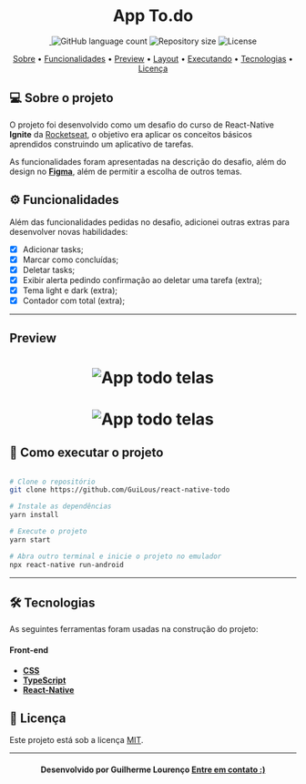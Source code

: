 <!--Banner e logo-->

<h1 align="center">
   App To.do
</h1>

<!-- Badges -->
<p align="center">
   <a href="https://www.linkedin.com/in/guilherme-louren%C3%A7o-da-silva-869445212/">
      <img alt="" src="https://img.shields.io/badge/-Guilherme Lourenço-273FAD?style=flat&logo=Linkedin&logoColor=white" />
   </a>

  <img alt="GitHub language count" src="https://img.shields.io/github/languages/count/GuiLous/TodoList?color=273FAD">

  <img alt="Repository size" src="https://img.shields.io/github/repo-size/GuiLous/TodoList?color=273FAD">
  
  <img alt="License" src="https://img.shields.io/badge/license-MIT-273FAD">
</p>

<!-- Indice-->
<p align="center">
 <a href="#-sobre-o-projeto">Sobre</a> •
 <a href="#-Funcionalidades">Funcionalidades</a> • 
 <a href="#-Preview">Preview</a> • 
 <a href="#-Layout">Layout</a> •  
 <a href="#-como-executar-o-projeto">Executando</a> • 
 <a href="#-tecnologias">Tecnologias</a> • 
 <a href="#-licença">Licença</a>
</p>

<!--Sobre o projeto-->

## 💻 Sobre o projeto

O projeto foi desenvolvido como um desafio do curso de React-Native **Ignite** da [Rocketseat](https://nextlevelweek.com/episodios/discovery/1/edicao/2), o objetivo era aplicar os conceitos básicos aprendidos construindo um aplicativo de tarefas.

As funcionalidades foram apresentadas na descrição do desafio, além do design no **[Figma](https://www.figma.com/file/qPPfoRQTsRVZXRLMdAzdVe/to.do-(Copy)?node-id=10386%3A1062)**, além de permitir a escolha de outros temas.

<!--Funcionalidades do projeto-->

## ⚙️ Funcionalidades

Além das funcionalidades pedidas no desafio, adicionei outras extras para desenvolver novas habilidades:

- [x] Adicionar tasks;
- [x] Marcar como concluídas;
- [x] Deletar tasks;
- [x] Exibir alerta pedindo confirmação ao deletar uma tarefa (extra);
- [x] Tema light e dark (extra);
- [x] Contador com total (extra);

---

## Preview

<h1 align="center">
   <img src="https://i.imgur.com/FCFiq6m.png" alt="App todo telas" />
</h1>

<h1 align="center">
   <img src="https://i.imgur.com/peUIeKh.png" alt="App todo telas" />
</h1>



## 🚀 Como executar o projeto

```bash

# Clone o repositório
git clone https://github.com/GuiLous/react-native-todo

# Instale as dependências
yarn install

# Execute o projeto
yarn start

# Abra outro terminal e inicie o projeto no emulador
npx react-native run-android

```

---

<!--Tecnologies session-->

## 🛠 Tecnologias

As seguintes ferramentas foram usadas na construção do projeto:

#### **Front-end**

- **[CSS](https://developer.mozilla.org/pt-BR/docs/Web/CSS)**
- **[TypeScript](https://www.typescriptlang.org/)**
- **[React-Native](https://reactnative.dev/)**

<!--License session-->

## 📝 Licença

Este projeto está sob a licença [MIT](./LICENSE).

---

<!--Bottom session-->
<h4 align=center>Desenvolvido por Guilherme Lourenço <a href="https://www.linkedin.com/in/guilherme-louren%C3%A7o-da-silva-869445212/"> <strong>Entre em contato</strong> :)</a></a></h4>
